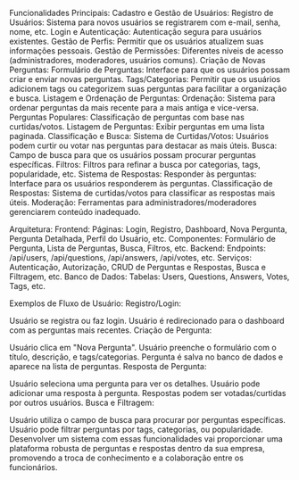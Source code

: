 Funcionalidades Principais:
Cadastro e Gestão de Usuários:
Registro de Usuários: Sistema para novos usuários se registrarem com e-mail, senha, nome, etc.
Login e Autenticação: Autenticação segura para usuários existentes.
Gestão de Perfis: Permitir que os usuários atualizem suas informações pessoais.
Gestão de Permissões: Diferentes níveis de acesso (administradores, moderadores, usuários comuns).
Criação de Novas Perguntas:
Formulário de Perguntas: Interface para que os usuários possam criar e enviar novas perguntas.
Tags/Categorias: Permitir que os usuários adicionem tags ou categorizem suas perguntas para facilitar a organização e busca.
Listagem e Ordenação de Perguntas:
Ordenação: Sistema para ordenar perguntas da mais recente para a mais antiga e vice-versa.
Perguntas Populares: Classificação de perguntas com base nas curtidas/votos.
Listagem de Perguntas: Exibir perguntas em uma lista paginada.
Classificação e Busca:
Sistema de Curtidas/Votos: Usuários podem curtir ou votar nas perguntas para destacar as mais úteis.
Busca: Campo de busca para que os usuários possam procurar perguntas específicas.
Filtros: Filtros para refinar a busca por categorias, tags, popularidade, etc.
Sistema de Respostas:
Responder às perguntas: Interface para os usuários responderem às perguntas.
Classificação de Respostas: Sistema de curtidas/votos para classificar as respostas mais úteis.
Moderação: Ferramentas para administradores/moderadores gerenciarem conteúdo inadequado.

Arquitetura:
Frontend:
Páginas: Login, Registro, Dashboard, Nova Pergunta, Pergunta Detalhada, Perfil do Usuário, etc.
Componentes: Formulário de Pergunta, Lista de Perguntas, Busca, Filtros, etc.
Backend:
Endpoints: /api/users, /api/questions, /api/answers, /api/votes, etc.
Serviços: Autenticação, Autorização, CRUD de Perguntas e Respostas, Busca e Filtragem, etc.
Banco de Dados:
Tabelas: Users, Questions, Answers, Votes, Tags, etc.

Exemplos de Fluxo de Usuário:
Registro/Login:

Usuário se registra ou faz login.
Usuário é redirecionado para o dashboard com as perguntas mais recentes.
Criação de Pergunta:

Usuário clica em "Nova Pergunta".
Usuário preenche o formulário com o título, descrição, e tags/categorias.
Pergunta é salva no banco de dados e aparece na lista de perguntas.
Resposta de Pergunta:

Usuário seleciona uma pergunta para ver os detalhes.
Usuário pode adicionar uma resposta à pergunta.
Respostas podem ser votadas/curtidas por outros usuários.
Busca e Filtragem:

Usuário utiliza o campo de busca para procurar por perguntas específicas.
Usuário pode filtrar perguntas por tags, categorias, ou popularidade.
Desenvolver um sistema com essas funcionalidades vai proporcionar uma plataforma robusta de perguntas e respostas dentro da sua empresa, promovendo a troca de conhecimento e a colaboração entre os funcionários.
